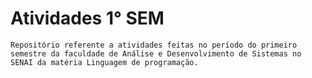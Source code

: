 # Atividades 1° SEM
```Repositório referente a atividades feitas no período do primeiro semestre da faculdade de Análise e Desenvolvimento de Sistemas no SENAI da matéria Linguagem de programação.```
